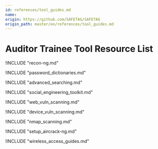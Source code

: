 ```yaml
---
id: references/tool_guides.md
name: 
origin: https://github.com/SAFETAG/SAFETAG
origin_path: master/en/references/tool_guides.md
---
```


# Auditor Trainee Tool Resource List

<!-- Recon-ng -->

!INCLUDE "recon-ng.md"

<!-- Jack the Ripper -->

!INCLUDE "password_dictionaries.md"

<!-- Google Power Search -->

!INCLUDE "advanced_searching.md"

<!-- Social Engineering Toolkit -->

!INCLUDE "social_engineering_toolkit.md"

<!-- Website Vulnerability Scanning -->

!INCLUDE "web_vuln_scanning.md"

<!-- Device Vulnerability Scanning -->

!INCLUDE "device_vuln_scanning.md"

<!-- nmap & zenmap-->

!INCLUDE "nmap_scanning.md"

<!-- aircrack-ng & other wireless tools-->

!INCLUDE "setup_aircrack-ng.md"

!INCLUDE "wireless_access_guides.md"

